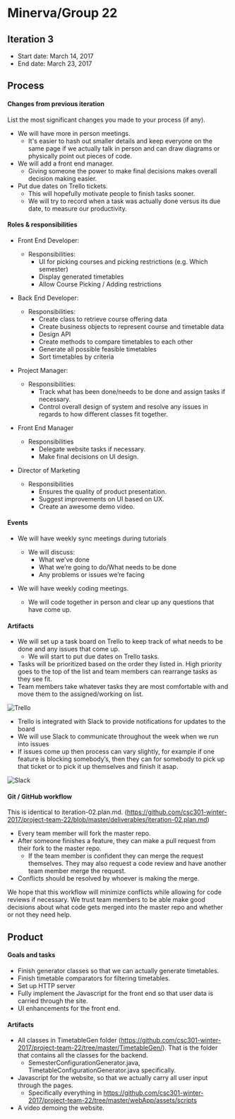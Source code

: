 # Minerva/Group 22


## Iteration 3

 * Start date: March 14, 2017
 * End date: March 23, 2017

## Process

#### Changes from previous iteration

List the most significant changes you made to your process (if any).

* We will have more in person meetings.
  * It's easier to hash out smaller details and keep everyone on the same page if we actually talk in person and can draw diagrams 
  or physically point out pieces of code. 
* We will add a front end manager.
  * Giving someone the power to make final decisions makes overall decision making easier.
* Put due dates on Trello tickets.
  * This will hopefully motivate people to finish tasks sooner.
  * We will try to record when a task was actually done versus its due date, to measure our productivity.
 

#### Roles & responsibilities

  * Front End Developer:
    * Responsibilities:
      * UI for picking courses and picking restrictions (e.g. Which semester)
      * Display generated timetables
      * Allow Course Picking / Adding restrictions

  * Back End Developer:
    * Responsibilities:
      * Create class to retrieve course offering data
      * Create business objects to represent course and timetable data
      * Design API
      * Create methods to compare timetables to each other
      * Generate all possible feasible timetables
      * Sort timetables by criteria

  * Project Manager:
    * Responsibilities:
      * Track what has been done/needs to be done and assign tasks if necessary.
      * Control overall design of system and resolve any issues in regards to how different classes fit together.
      
  * Front End Manager
    * Responsibilities
      * Delegate website tasks if necessary.
      * Make final decisions on UI design.

  * Director of Marketing
    * Responsibilities
      * Ensures the quality of product presentation.
      * Suggest improvements on UI based on UX.
      * Create an awesome demo video.

#### Events

* We will have weekly sync meetings during tutorials 
  * We will discuss:
    * What we’ve done
    * What we’re going to do/What needs to be done
    * Any problems or issues we’re facing
 
* We will have weekly coding meetings.
  * We will code together in person and clear up any questions that have come up.  

#### Artifacts

* We will set up a task board on Trello to keep track of what needs to be done and any issues that come up.
  * We will start to put due dates on Trello tasks.
* Tasks will be prioritized based on the order they listed in. High priority goes to the top of the list and team members can rearrange tasks as they see fit.
* Team members take whatever tasks they are most comfortable with and move them to the assigned/working on list.

![Trello](https://github.com/csc301-winter-2017/project-team-22/blob/master/deliverableImages/trello3.PNG)
* Trello is integrated with Slack to provide notifications for updates to the board
* We will use Slack to communicate throughout the week when we run into issues
* If issues come up then process can vary slightly, for example if one feature is blocking somebody’s, then they can for somebody to pick up that ticket or to pick it up themselves and finish it asap.

![Slack](https://github.com/csc301-winter-2017/project-team-22/blob/master/deliverableImages/slack3.PNG)

#### Git / GitHub workflow

This is identical to iteration-02.plan.md. (https://github.com/csc301-winter-2017/project-team-22/blob/master/deliverables/iteration-02.plan.md)

 * Every team member will fork the master repo.
 * After someone finishes a feature, they can make a pull request from their fork to the master repo.
   * If the team member is confident they can merge the request themselves. They may also request a code review and have another team member
 merge the request.
 * Conflicts should be resolved by whoever is making the merge.

We hope that this workflow will minimize conflicts while allowing for code reviews if necessary. We trust team members to be able make good decisions about what code gets merged into the master repo and whether or not they need help.


## Product

#### Goals and tasks

 * Finish generator classes so that we can actually generate timetables.
 * Finish timetable comparators for filtering timetables.
 * Set up HTTP server
 * Fully implement the Javascript for the front end so that user data is carried through the site.
 * UI enhancements for the front end.

#### Artifacts

 * All classes in TimetableGen folder (https://github.com/csc301-winter-2017/project-team-22/tree/master/TimetableGen/). That is the 
 folder that contains all the classes for the backend.
   * SemesterConfigurationGenerator.java, TimetableConfigurationGenerator.java specifically.
 * Javascript for the website, so that we actually carry all user input through the pages.
   * Specifically everything in https://github.com/csc301-winter-2017/project-team-22/tree/master/webApp/assets/scripts
 * A video demoing the website.
